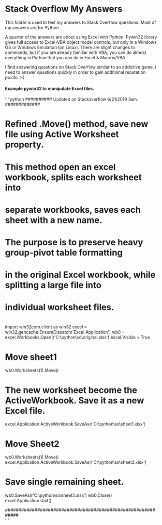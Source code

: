 # Stack Overflow My Answers

This folder is used to test my answers to Stack Overflow questions.  Most of my answers are for Python.

A quarter of the answers are about using Excel with Python.  Pywin32 library gives full access to Excel-VBA object model controls, but only in a Windows OS or Windows Emulation (on Linux).  There are slight changes to commands, but if you are already familiar with VBA, you can do almost everything in Python that you can do in Excel & Macros/VBA.  

I find answering questions on Stack Overflow similar to an addictive game.  I need to answer questions quickly in order to gain additional reputation points. :-)

#### Example pywin32 to manipulate Excel files.  

''' python
########## Updated on Stackoverflow 6/21/2019 3am. #############  
#
# Refined .Move() method, save new file using Active Worksheet property.
# This method open an excel workbook, splits each worksheet into
# separate workbooks, saves each sheet with a new name.
# The purpose is to preserve heavy group-pivot table formatting
# in the original Excel workbook, while splitting a large file into
# individual worksheet files.
#
import win32com.client as win32
excel = win32.gencache.EnsureDispatch('Excel.Application')
wb0 = excel.Workbooks.Open(r'C:\python\so\original.xlsx')
excel.Visible = True

# Move sheet1
wb0.Worksheets(1).Move()
# The new worksheet become the ActiveWorkbook.  Save it as a new Excel file.
excel.Application.ActiveWorkbook.SaveAs(r'C:\python\so\sheet1.xlsx')

# Move Sheet2
wb0.Worksheets(1).Move()
excel.Application.ActiveWorkbook.SaveAs(r'C:\python\so\sheet2.xlsx')  

# Save single remaining sheet.
wb0.SaveAs(r'C:\python\so\sheet3.xlsx')
wb0.Close()
excel.Application.Quit()

#############################################################  
'''
